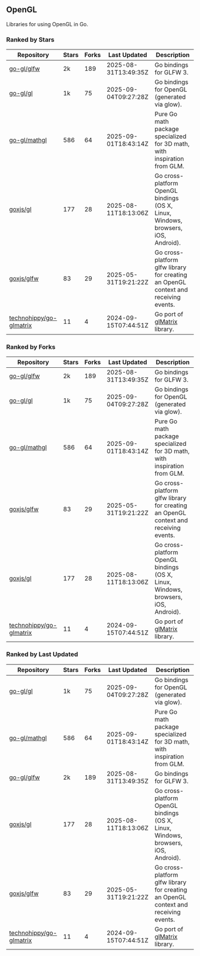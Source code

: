 ## OpenGL

Libraries for using OpenGL in Go.

### Ranked by Stars

| Repository | Stars | Forks | Last Updated | Description | 
|------------|-------|-------|--------------|-------------|
| [go-gl/glfw](https://github.com/go-gl/glfw) | 2k | 189 | 2025-08-31T13:49:35Z |  Go bindings for GLFW 3. |
| [go-gl/gl](https://github.com/go-gl/gl) | 1k | 75 | 2025-09-04T09:27:28Z |  Go bindings for OpenGL (generated via glow). |
| [go-gl/mathgl](https://github.com/go-gl/mathgl) | 586 | 64 | 2025-09-01T18:43:14Z |  Pure Go math package specialized for 3D math, with inspiration from GLM. |
| [goxjs/gl](https://github.com/goxjs/gl) | 177 | 28 | 2025-08-11T18:13:06Z |  Go cross-platform OpenGL bindings (OS X, Linux, Windows, browsers, iOS, Android). |
| [goxjs/glfw](https://github.com/goxjs/glfw) | 83 | 29 | 2025-05-31T19:21:22Z |  Go cross-platform glfw library for creating an OpenGL context and receiving events. |
| [technohippy/go-glmatrix](https://github.com/technohippy/go-glmatrix) | 11 | 4 | 2024-09-15T07:44:51Z |  Go port of [glMatrix](https://glmatrix.net/) library. |

### Ranked by Forks

| Repository | Stars | Forks | Last Updated | Description | 
|------------|-------|-------|--------------|-------------|
| [go-gl/glfw](https://github.com/go-gl/glfw) | 2k | 189 | 2025-08-31T13:49:35Z |  Go bindings for GLFW 3. |
| [go-gl/gl](https://github.com/go-gl/gl) | 1k | 75 | 2025-09-04T09:27:28Z |  Go bindings for OpenGL (generated via glow). |
| [go-gl/mathgl](https://github.com/go-gl/mathgl) | 586 | 64 | 2025-09-01T18:43:14Z |  Pure Go math package specialized for 3D math, with inspiration from GLM. |
| [goxjs/glfw](https://github.com/goxjs/glfw) | 83 | 29 | 2025-05-31T19:21:22Z |  Go cross-platform glfw library for creating an OpenGL context and receiving events. |
| [goxjs/gl](https://github.com/goxjs/gl) | 177 | 28 | 2025-08-11T18:13:06Z |  Go cross-platform OpenGL bindings (OS X, Linux, Windows, browsers, iOS, Android). |
| [technohippy/go-glmatrix](https://github.com/technohippy/go-glmatrix) | 11 | 4 | 2024-09-15T07:44:51Z |  Go port of [glMatrix](https://glmatrix.net/) library. |

### Ranked by Last Updated

| Repository | Stars | Forks | Last Updated | Description | 
|------------|-------|-------|--------------|-------------|
| [go-gl/gl](https://github.com/go-gl/gl) | 1k | 75 | 2025-09-04T09:27:28Z |  Go bindings for OpenGL (generated via glow). |
| [go-gl/mathgl](https://github.com/go-gl/mathgl) | 586 | 64 | 2025-09-01T18:43:14Z |  Pure Go math package specialized for 3D math, with inspiration from GLM. |
| [go-gl/glfw](https://github.com/go-gl/glfw) | 2k | 189 | 2025-08-31T13:49:35Z |  Go bindings for GLFW 3. |
| [goxjs/gl](https://github.com/goxjs/gl) | 177 | 28 | 2025-08-11T18:13:06Z |  Go cross-platform OpenGL bindings (OS X, Linux, Windows, browsers, iOS, Android). |
| [goxjs/glfw](https://github.com/goxjs/glfw) | 83 | 29 | 2025-05-31T19:21:22Z |  Go cross-platform glfw library for creating an OpenGL context and receiving events. |
| [technohippy/go-glmatrix](https://github.com/technohippy/go-glmatrix) | 11 | 4 | 2024-09-15T07:44:51Z |  Go port of [glMatrix](https://glmatrix.net/) library. |

